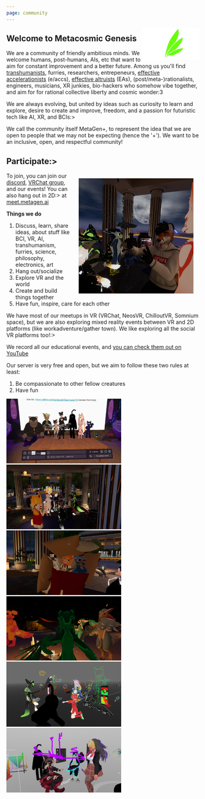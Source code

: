 ```yaml
---
page: community
---
```


<img alt="logo based on Avali icon by Ryuujin-ZERO, CC-BY" title="logo based on Avali icon by Ryuujin-ZERO, CC-BY" src="logo_feathers.png" width="150px" style="float:right;">

## Welcome to Metacosmic Genesis

We are a community of friendly ambitious minds. We welcome humans, post-humans, AIs, etc that want to aim for constant improvement and a better future. Among us you'll find [transhumanists](https://en.wikipedia.org/wiki/Transhumanism), furries, researchers, entrepeneurs, [effective accelerationists](https://effectiveaccelerationism.substack.com/p/repost-notes-on-eacc-principles-and) (e/accs), [effective altruists](https://www.effectivealtruism.org/) (EAs), (post/meta-)rationalists, engineers, musicians, XR junkies, bio-hackers who somehow vibe together, and aim for for rational collective liberty and cosmic wonder:3

We are always evolving, but united by ideas such as curiosity to learn and explore, desire to create and improve, freedom, and a passion for futuristic tech like AI, XR, and BCIs:>

We call the community itself MetaGen+, to represent the idea that we are open to people that we may not be expecting (hence the '+'). We want to be an inclusive, open, and respectful community!

## Participate:>

<img src="img/event2.jpg" width="300px" style="float:right; padding: 15px;">

To join, you can join our [discord](/discord), [VRChat group](https://vrc.group/MGEN.2812), and our events! You can also hang out in 2D:> at [meet.metagen.ai](https://meet.metagen.ai/)

__Things we do__

1. Discuss, learn, share ideas, about stuff like BCI, VR, AI, transhumanism, furries, science, philosophy, electronics, art 
2. Hang out/socialize
3. Explore VR and the world
4. Create and build things together
5. Have fun, inspire, care for each other

We have most of our meetups in VR (VRChat, NeosVR, ChilloutVR, Somnium space), but we are also exploring mixed reality events between VR and 2D platforms (like workadventure/gather town). We like exploring all the social VR platforms too!:>

We record all our educational events, and [you can check them out on YouTube](https://www.youtube.com/playlist?list=PLmwqDOin_Zt48iB6dzKmE3tLdWqxTc3ha)

Our server is very free and open, but we aim to follow these two rules at least:

1. Be compassionate to other fellow creatures 
2. Have fun

<img src="img/event1.png" width="300px" style="">
<img src="img/event3.png" width="300px" style="">
<img src="img/event4.png" width="300px" style="">
<img src="img/event5.png" width="300px" style="">
<img src="img/event_shaders.JPG" width="300px" style="">
<img src="img/event_shaders2.png" width="300px" style="">
